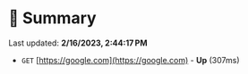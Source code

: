 # 📖 Summary
Last updated: **2/16/2023, 2:44:17 PM**

- `GET` [https://google.com](https://google.com) - **Up** (307ms)
